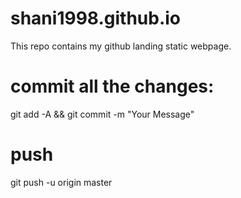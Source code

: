 # shani1998.github.io
This repo contains my github landing static webpage.
# commit all the changes:
git add -A && git commit -m "Your Message"
# push
git push  -u origin master
